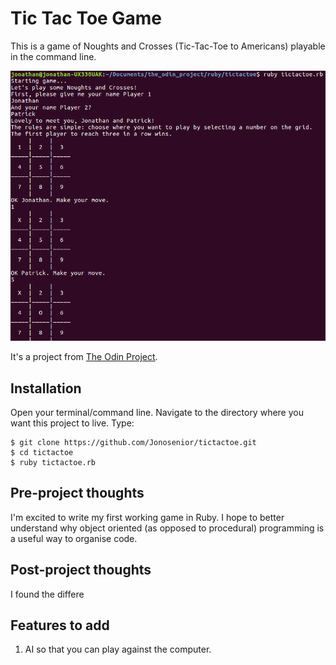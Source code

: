 # Tic Tac Toe Game
This is a game of Noughts and Crosses (Tic-Tac-Toe to Americans) playable in the command line.  

![Screenshot](tictactoescreenshot.png)

It's a project from [The Odin Project](https://www.theodinproject.com/courses/ruby-programming/lessons/oop).


## Installation

Open your terminal/command line. Navigate to the directory where you want this project to live. Type:
```
$ git clone https://github.com/Jonosenior/tictactoe.git
$ cd tictactoe
$ ruby tictactoe.rb
```

## Pre-project thoughts

I'm excited to write my first working game in Ruby. I hope to better understand why object oriented (as opposed to procedural) programming is a useful way to organise code.

## Post-project thoughts

I found the differe

## Features to add
  1. AI so that you can play against the computer.
